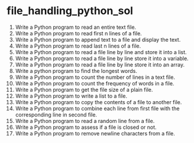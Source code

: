# file_handling_python_sol
1. Write a Python program to read an entire text file. 
2. Write a Python program to read first n lines of a file. 
3. Write a Python program to append text to a file and display the text. 
4. Write a Python program to read last n lines of a file. 
5. Write a Python program to read a file line by line and store it into a list. 
6. Write a Python program to read a file line by line store it into a variable. 
7. Write a Python program to read a file line by line store it into an array. 
8. Write a python program to find the longest words. 
9. Write a Python program to count the number of lines in a text file. 
10. Write a Python program to count the frequency of words in a file. 
11. Write a Python program to get the file size of a plain file. 
12. Write a Python program to write a list to a file. 
13. Write a Python program to copy the contents of a file to another file.
14. Write a Python program to combine each line from first file with the corresponding line in second file.
15. Write a Python program to read a random line from a file.
16. Write a Python program to assess if a file is closed or not.
17. Write a Python program to remove newline characters from a file.
